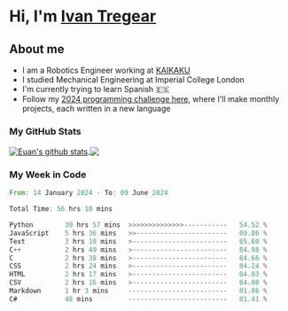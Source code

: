 # Hi, I'm [Ivan Tregear](https://www.linkedin.com/in/ivantregear/)

## About me

* I am a Robotics Engineer working at [KAIKAKU](https://github.com/KAIKAKU-AI)
* I studied Mechanical Engineering at Imperial College London
* I'm currently trying to learn Spanish :es:
* Follow my [2024 programming challenge here](https://github.com/ITregear?tab=repositories), where I'll make monthly projects, each written in a new language


### My GitHub Stats

<a href="#my-github-stats">
  <img align="center" src="https://github-readme-stats.vercel.app/api?username=itregear&count_private=true&show_icons=true&include_all_commits=true&theme=material-palenight" alt="Euan's github stats" />
</a>

<a href="#my-github-stats">
  <img align="center" src="https://github-readme-stats.vercel.app/api/top-langs/?username=itregear&layout=compact&theme=material-palenight" />
</a>

### My Week in Code
<!--START_SECTION:waka-->

```rust
From: 14 January 2024 - To: 09 June 2024

Total Time: 56 hrs 10 mins

Python        30 hrs 57 mins  >>>>>>>>>>>>>>-----------   54.52 %
JavaScript    5 hrs 36 mins   >>-----------------------   09.86 %
Text          3 hrs 10 mins   >------------------------   05.60 %
C++           2 hrs 49 mins   >------------------------   04.98 %
C             2 hrs 38 mins   >------------------------   04.66 %
CSS           2 hrs 24 mins   >------------------------   04.24 %
HTML          2 hrs 17 mins   >------------------------   04.03 %
CSV           2 hrs 16 mins   >------------------------   04.00 %
Markdown      1 hr 3 mins     -------------------------   01.86 %
C#            48 mins         -------------------------   01.41 %
```

<!--END_SECTION:waka-->
